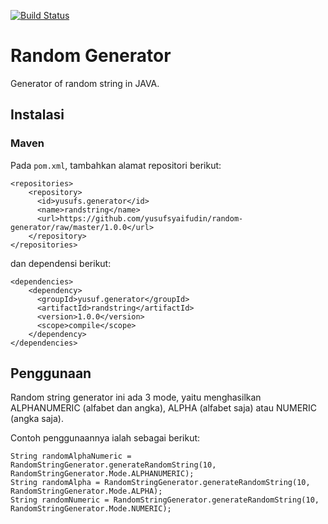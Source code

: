 [![Build Status](https://travis-ci.org/yusufsyaifudin/random-generator.svg?branch=master)](https://travis-ci.org/yusufsyaifudin/random-generator)

# Random Generator

Generator of random string in JAVA.


## Instalasi

### Maven

Pada `pom.xml`, tambahkan alamat repositori berikut:

```
<repositories>
    <repository>
      <id>yusufs.generator</id>
      <name>randstring</name>
      <url>https://github.com/yusufsyaifudin/random-generator/raw/master/1.0.0</url>
    </repository>
</repositories> 
```

dan dependensi berikut:

```
<dependencies>
    <dependency>
      <groupId>yusuf.generator</groupId>
      <artifactId>randstring</artifactId>
      <version>1.0.0</version>
      <scope>compile</scope>
    </dependency>
</dependencies>
```


## Penggunaan

Random string generator ini ada 3 mode, yaitu menghasilkan ALPHANUMERIC (alfabet dan angka), ALPHA (alfabet saja) atau NUMERIC (angka saja).

Contoh penggunaannya ialah sebagai berikut:

```
String randomAlphaNumeric = RandomStringGenerator.generateRandomString(10, RandomStringGenerator.Mode.ALPHANUMERIC);
String randomAlpha = RandomStringGenerator.generateRandomString(10, RandomStringGenerator.Mode.ALPHA);
String randomNumeric = RandomStringGenerator.generateRandomString(10, RandomStringGenerator.Mode.NUMERIC);
```


